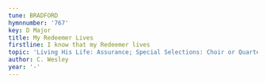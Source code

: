 ```yaml
---
tune: BRADFORD
hymnnumber: '767'
key: D Major
title: My Redeemer Lives
firstline: I know that my Redeemer lives
topic: 'Living His Life: Assurance; Special Selections: Choir or Quartet'
author: C. Wesley
year: '-'
---
```

